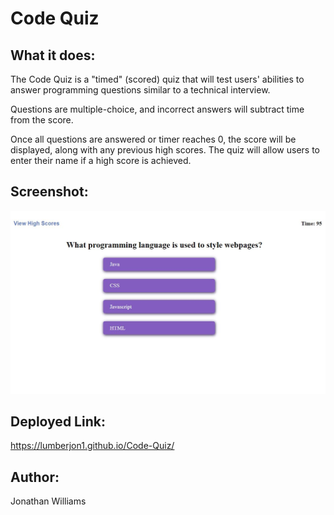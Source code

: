 # Code Quiz

## What it does:
The Code Quiz is a "timed" (scored) quiz that will test users' abilities to answer
programming questions similar to a technical interview.

Questions are multiple-choice, and incorrect answers will subtract time from the score.

Once all questions are answered or timer reaches 0, the score will be displayed, along with
any previous high scores.  The quiz will allow users to enter their name if a high score is
achieved.

## Screenshot:
![screenshot](./assets/images/screenshot.JPG)

## Deployed Link:
https://lumberjon1.github.io/Code-Quiz/

## Author:
Jonathan Williams